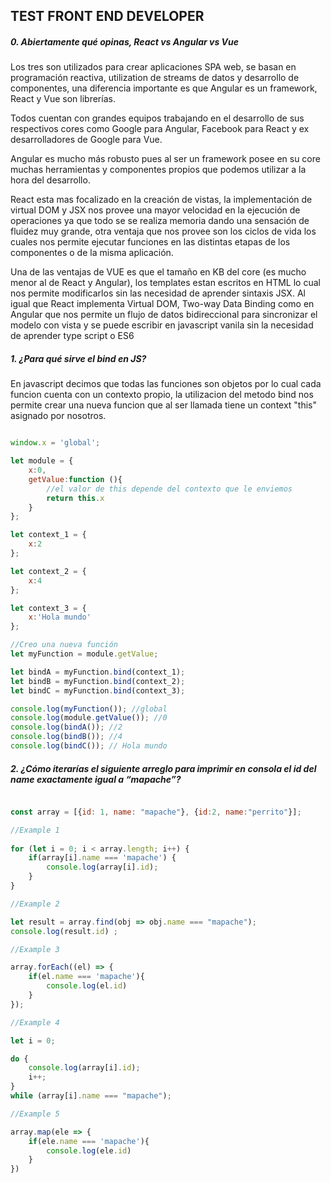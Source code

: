 
## TEST FRONT END DEVELOPER

##### 0. Abiertamente qué opinas, React vs Angular vs Vue
Los tres son utilizados para crear aplicaciones SPA web, se basan en programación reactiva, utilization de streams de datos y desarrollo de componentes, 
una diferencia importante es que Angular es un framework, React y Vue son librerías.

Todos cuentan con grandes equipos trabajando en el desarrollo de sus respectivos cores como Google para Angular,
Facebook para React y ex desarrolladores de Google para Vue.

Angular es mucho más robusto pues al ser un framework posee en su core muchas herramientas y 
componentes propios que podemos utilizar a la hora del desarrollo.

React esta mas focalizado en la creación de vistas, la implementación de virtual DOM y JSX nos provee una mayor velocidad en la ejecución de operaciones ya que todo se se realiza memoria dando una sensación de fluidez muy grande, otra ventaja que nos provee son los ciclos de vida los cuales nos permite ejecutar funciones en las distintas etapas de los componentes o de la misma aplicación.


Una de las ventajas de VUE es que el tamaño en KB del core (es mucho menor al de  React y Angular), 
los templates estan escritos en HTML lo cual nos permite modificarlos sin las necesidad de aprender sintaxis JSX.
Al igual que React implementa Virtual DOM, Two-way Data Binding como en Angular que nos permite un flujo de datos bidireccional 
para sincronizar el modelo con vista  y se puede escribir en javascript vanila sin la necesidad de aprender type script o ES6 

##### 1. ¿Para qué sirve el bind en JS?
En javascript decimos que todas las funciones son objetos por lo cual cada funcion cuenta con un contexto propio, la utilizacion
del metodo bind nos permite crear una nueva funcion que al ser llamada tiene un context "this" asignado por nosotros.

```javascript

window.x = 'global';

let module = {
    x:0,
    getValue:function (){
        //el valor de this depende del contexto que le enviemos
    	return this.x
    }
};

let context_1 = {
    x:2
};

let context_2 = {
    x:4
};

let context_3 = {
    x:'Hola mundo'
};

//Creo una nueva función 
let myFunction = module.getValue;

let bindA = myFunction.bind(context_1);
let bindB = myFunction.bind(context_2);
let bindC = myFunction.bind(context_3);

console.log(myFunction()); //global
console.log(module.getValue()); //0
console.log(bindA()); //2
console.log(bindB()); //4
console.log(bindC()); // Hola mundo

```
##### 2. ¿Cómo iterarías el siguiente arreglo para imprimir en consola el id del name exactamente igual a “mapache”?

```javascript 

const array = [{id: 1, name: "mapache"}, {id:2, name:"perrito"}];

//Example 1
 
for (let i = 0; i < array.length; i++) {
    if(array[i].name === 'mapache') {
        console.log(array[i].id);
    } 
}

//Example 2

let result = array.find(obj => obj.name === "mapache");
console.log(result.id) ;

//Example 3

array.forEach((el) => {
    if(el.name === 'mapache'){
        console.log(el.id)        
    }
});

//Example 4

let i = 0;

do {
    console.log(array[i].id);
    i++;
}
while (array[i].name === "mapache");

//Example 5

array.map(ele => {
    if(ele.name === 'mapache'){
        console.log(ele.id)
    }
})
  	
```